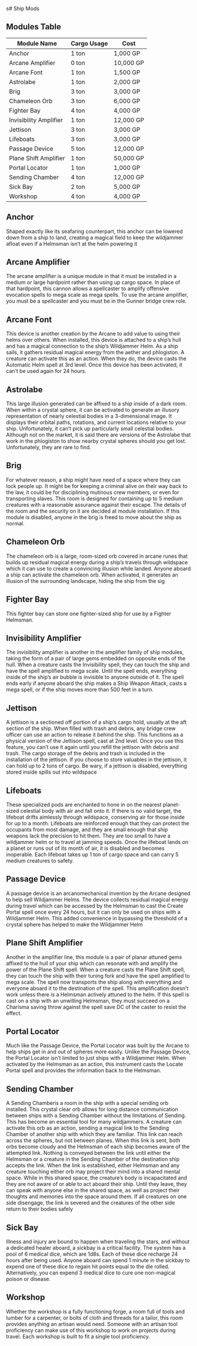 s# Ship Mods
## Modules Table
| Module  Name           | Cargo Usage | Cost      |
| ---------------------- | ----------- | --------- |
| Anchor                 | 1 ton       | 1,000 GP  |
| Arcane Amplifier       | 0 ton       | 10,000 GP |
| Arcane Font            | 1 ton       | 1,500 GP  |
| Astrolabe              | 1 ton       | 2,000 GP  |
| Brig                   | 3 ton       | 3,000 GP  |
| Chameleon Orb          | 3 ton       | 6,000 GP  |
| Fighter Bay            | 4 ton       | 4,000 GP  |
| Invisibility Amplifier | 1 ton       | 12,000 GP |
| Jettison               | 3 ton       | 3,000 GP  |
| Lifeboats              | 3 ton       | 3,000 GP  |
| Passage Device         | 5 ton       | 12,000 GP |
| Plane Shift Amplifier  | 1 ton       | 50,000 GP |
| Portal Locator         | 1 ton       | 1,000 GP  |
| Sending Chamber        | 4 ton       | 12,000 GP |
| Sick Bay               | 2 ton       | 5,000 GP  |
| Workshop               | 4 ton       | 4,000 GP  |

## Anchor
Shaped exactly like its seafaring counterpart, this anchor can be lowered down from a ship to land, creating a magical field to keep the wildjammer afloat even if a Helmsman isn’t at the helm powering it

## Arcane Amplifier
The arcane amplifier is a unique module in that it must be installed in a medium or large hardpoint rather than using up cargo space. In place of that hardpoint, this cannon allows a spellcaster to amplify offensive evocation spells to mega scale as mega spells. To use the arcane amplifier, you must be a spellcaster and you must be in the Gunner bridge crew role.

## Arcane Font
This device is another creation by the Arcane to add value to using their helms over others. When installed, this device is attached to a ship’s hull and has a magical connection to the ship’s Wildjammer Helm. As a ship sails, it gathers residual magical energy from the aether and phlogiston. A creature can activate this as an action. When they do, the device casts the Automatic Helm spell at 3rd level. Once this device has been activated, it can’t be used again for 24 hours.

## Astrolabe
This large illusion generated can be affixed to a ship inside of a dark room. When within a crystal sphere, it can be activated to generate an illusory representation of nearly celestial bodies in a 3-dimensional image. It displays their orbital paths, rotations, and current locations relative to your ship. Unfortunately, it can’t pick up particularly small celestial bodies. Although not on the market, it is said there are versions of the Astrolabe that work in the phlogiston to show nearby crystal spheres should you get lost. Unfortunately, they are rare to find.

## Brig 
 For whatever reason, a ship might have need of a space where they can lock people up. It might be for keeping a criminal alive on their way back to the law, it could be for disciplining mutinous crew members, or even for transporting slaves. This room is designed for containing up to 5 medium creatures with a reasonable assurance against their escape. The details of the room and the security on it are decided at module installation. If this module is disabled, anyone in the brig is freed to move about the ship as normal.

## Chameleon Orb
The chameleon orb is a large, room-sized orb covered in arcane runes that builds up residual magical energy during a ship’s travels through wildspace which it can use to create a convincing illusion while landed. Anyone aboard a ship can activate the chameleon orb. When activated, it generates an illusion of the surrounding landscape, hiding the ship from the sig

## Fighter Bay
This fighter bay can store one fighter-sized ship for use by a Fighter Helmsman.

## Invisibility Amplifier
The invisibility amplifier is another in the amplifier family of ship modules, taking the form of a pair of large gems embedded on opposite ends of the hull. When a creature casts the Invisibility spell, they can touch the ship and have the spell amplified to mega scale. Until the spell ends, everything inside of the ship’s air bubble is invisible to anyone outside of it. The spell ends early if anyone aboard the ship makes a Ship Weapon Attack, casts a mega spell, or if the ship moves more than 500 feet in a turn.

## Jettison
A jettison is a sectioned off portion of a ship’s cargo hold, usually at the aft section of the ship. When filled with trash and debris, any bridge crew officer can use an action to release it behind the ship. This functions as a physical version of the Jettison spell, cast at 2nd level. Once you use this feature, you can’t use it again until you refill the jettison with debris and trash. The cargo storage of the debris and trash is included in the installation of the jettison. If you choose to store valuables in the jettison, it can hold up to 2 tons of cargo. Be wary, if a jettison is disabled, everything stored inside spills out into wildspace

## Lifeboats
These specialized pods are enchanted to hone in on the nearest planet-sized celestial body with air and fall onto it. If there is no valid target, the lifeboat drifts aimlessly through wildspace, conserving air for those inside for up to a month. Lifeboats are reinforced enough that they can protect the occupants from most damage, and they are small enough that ship weapons lack the precision to hit them. They are too small to have a wildjammer helm or to travel at jamming speeds. Once the lifeboat lands on a planet or runs out of its month of air, it is disabled and becomes inoperable. Each lifeboat takes up 1 ton of cargo space and can carry 5 medium creatures to safety.

## Passage Device
A passage device is an arcanomechanical invention by the Arcane designed to help sell Wildjammer Helms. The device collects residual magical energy during travel which can be accessed by the Helmsman to cast the Create Portal spell once every 24 hours, but it can only be used on ships with a Wildjammer Helm. This added convenience in bypassing the threshold of a crystal sphere has helped to make the Wildjammer Helm

## Plane Shift Amplifier
Another in the amplifier line, this module is a pair of planar attuned gems affixed to the hull of your ship which can resonate with and amplify the power of the Plane Shift spell. When a creature casts the Plane Shift spell, they can touch the ship with their tuning fork and have the spell amplified to mega scale. The spell now transports the ship along with everything and everyone aboard it to the destination of the spell. This amplification doesn’t work unless there is a Helmsman actively attuned to the helm. If this spell is cast on a ship with an unwilling Helmsman, they must succeed on a Charisma saving throw against the spell save DC of the caster to resist the effect.

## Portal Locator
Much like the Passage Device, the Portal Locator was built by the Arcane to help ships get in and out of spheres more easily. Unlike the Passage Device, the Portal Locator isn’t limited to just ships with a Wildjammer Helm. When activated by the Helmsman as an action, this instrument casts the Locate Portal spell and provides the information back to the Helmsman.

## Sending Chamber
A Sending Chamberis a room in the ship with a special sending orb installed. This crystal clear orb allows for long distance communication between ships with a Sending Chamber without the limitations of Sending. This has become an essential tool for many wildjammers. A creature can activate this orb as an action, sending a magical link to the Sending Chamber of another ship with which they are familiar. This link can reach across the spheres, but not between planes. When this link is sent, both orbs become cloudy and the Helmsman of each ship becomes aware of the attempted link. Nothing is conveyed between the link until either the Helmsman or a creature in the Sending Chamber of the destination ship accepts the link. When the link is established, either Helmsman and any creature touching either orb may project their mind into a shared mental space. While in this shared space, the creature’s body is incapacitated and they are not aware of or able to act aboard their ship. Until they leave, they can speak with anyone else in the shared space, as well as project their thoughts and memories into the space around them. If all creatures on one side disengage, the link is severed and the creatures of the other side return to their bodies safely

## Sick Bay
Illness and injury are bound to happen when traveling the stars, and without a dedicated healer aboard, a sickbay is a critical facility. The system has a pool of 6 medical dice, which are 1d8s. Each of these dice recharge 24 hours after being used. Anyone aboard can spend 1 minute in the sickbay to expend one of these dice to regain hit points equal to the die rolled. Alternatively, you can expend 3 medical dice to cure one non-magical poison or disease.

## Workshop
Whether the workshop is a fully functioning forge, a room full of tools and lumber for a carpenter, or bolts of cloth and threads for a tailor, this room provides anything an artisan would need. Someone with an artisan tool proficiency can make use of this workshop to work on projects during travel. Each workshop is built to fit a single tool proficiency.
